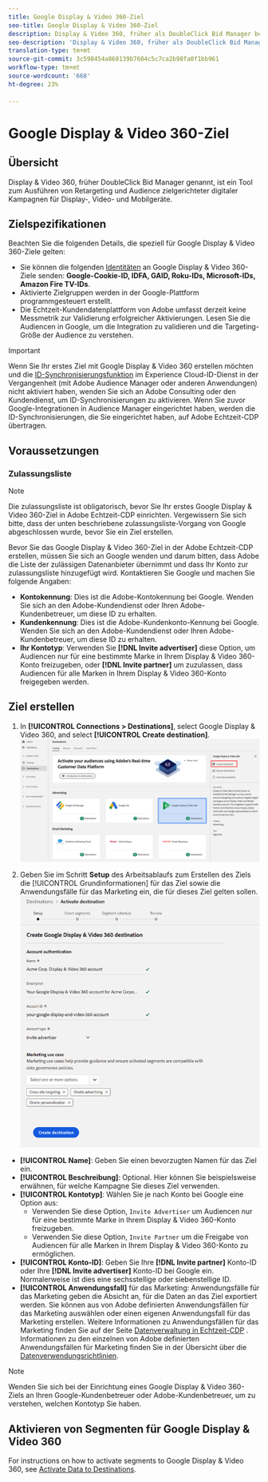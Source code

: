 ```yaml
---
title: Google Display & Video 360-Ziel
seo-title: Google Display & Video 360-Ziel
description: Display & Video 360, früher als DoubleClick Bid Manager bekannt, ist ein Tool zum Ausführen von digitalen Kampagnen für Retargeting und Zielgruppen-Targeting für Inventarquellen für Display, Video und Mobile.
seo-description: 'Display & Video 360, früher als DoubleClick Bid Manager bekannt, ist ein Tool zum Ausführen von digitalen Kampagnen für Retargeting und Zielgruppen-Targeting für Inventarquellen für Display, Video und Mobile. '
translation-type: tm+mt
source-git-commit: 3c598454a868139b7604c5c7ca2b98fa0f1bb961
workflow-type: tm+mt
source-wordcount: '668'
ht-degree: 23%

---
```



# Google Display &amp; Video 360-Ziel

## Übersicht

Display &amp; Video 360, früher DoubleClick Bid Manager genannt, ist ein Tool zum Ausführen von Retargeting und Audience zielgerichteter digitaler Kampagnen für Display-, Video- und Mobilgeräte.

## Zielspezifikationen

Beachten Sie die folgenden Details, die speziell für Google Display &amp; Video 360-Ziele gelten:

* Sie können die folgenden [Identitäten](../../identity-service/namespaces.md) an Google Display &amp; Video 360-Ziele senden: **Google-Cookie-ID, IDFA, GAID, Roku-IDs, Microsoft-IDs, Amazon Fire TV-IDs**.
* Aktivierte Zielgruppen werden in der Google-Plattform programmgesteuert erstellt.
* Die Echtzeit-Kundendatenplattform von Adobe umfasst derzeit keine Messmetrik zur Validierung erfolgreicher Aktivierungen. Lesen Sie die Audiencen in Google, um die Integration zu validieren und die Targeting-Größe der Audience zu verstehen.

>[!IMPORTANT]
>
>Wenn Sie Ihr erstes Ziel mit Google Display &amp; Video 360 erstellen möchten und die [ID-Synchronisierungsfunktion](https://docs.adobe.com/content/help/en/id-service/using/id-service-api/methods/idsync.html) im Experience Cloud-ID-Dienst in der Vergangenheit (mit Adobe Audience Manager oder anderen Anwendungen) nicht aktiviert haben, wenden Sie sich an Adobe Consulting oder den Kundendienst, um ID-Synchronisierungen zu aktivieren. Wenn Sie zuvor Google-Integrationen in Audience Manager eingerichtet haben, werden die ID-Synchronisierungen, die Sie eingerichtet haben, auf Adobe Echtzeit-CDP übertragen.

## Voraussetzungen

### Zulassungsliste

>[!NOTE]
>
>Die zulassungsliste ist obligatorisch, bevor Sie Ihr erstes Google Display &amp; Video 360-Ziel in Adobe Echtzeit-CDP einrichten. Vergewissern Sie sich bitte, dass der unten beschriebene zulassungsliste-Vorgang von Google abgeschlossen wurde, bevor Sie ein Ziel erstellen.

Bevor Sie das Google Display &amp; Video 360-Ziel in der Adobe Echtzeit-CDP erstellen, müssen Sie sich an Google wenden und darum bitten, dass Adobe die Liste der zulässigen Datenanbieter übernimmt und dass Ihr Konto zur zulassungsliste hinzugefügt wird. Kontaktieren Sie Google und machen Sie folgende Angaben:

* **Kontokennung**: Dies ist die Adobe-Kontokennung bei Google. Wenden Sie sich an den Adobe-Kundendienst oder Ihren Adobe-Kundenbetreuer, um diese ID zu erhalten.
* **Kundenkennung**: Dies ist die Adobe-Kundenkonto-Kennung bei Google. Wenden Sie sich an den Adobe-Kundendienst oder Ihren Adobe-Kundenbetreuer, um diese ID zu erhalten.
* **Ihr Kontotyp**: Verwenden Sie **[!DNL Invite advertiser]** diese Option, um Audiencen nur für eine bestimmte Marke in Ihrem Display &amp; Video 360-Konto freizugeben, oder **[!DNL Invite partner]** um zuzulassen, dass Audiencen für alle Marken in Ihrem Display &amp; Video 360-Konto freigegeben werden.

## Ziel erstellen

1. In **[!UICONTROL Connections > Destinations]**, select Google Display &amp; Video 360, and select **[!UICONTROL Create destination]**.
   ![Google Display &amp; Video 360-Ziel verbinden](/help/rtcdp/destinations/assets/google-dv360-destination.png)

2. Geben Sie im Schritt **Setup** des Arbeitsablaufs zum Erstellen des Ziels die [!UICONTROL Grundinformationen] für das Ziel sowie die Anwendungsfälle für das Marketing ein, die für dieses Ziel gelten sollen. <br>
   ![Grundlegende Informationen Google Display &amp; Video 360](/help/rtcdp/destinations/assets/dv360-setup-step.png)
* **[!UICONTROL Name]**: Geben Sie einen bevorzugten Namen für das Ziel ein.
* **[!UICONTROL Beschreibung]**: Optional. Hier können Sie beispielsweise erwähnen, für welche Kampagne Sie dieses Ziel verwenden.
* **[!UICONTROL Kontotyp]**: Wählen Sie je nach Konto bei Google eine Option aus:
   * Verwenden Sie diese Option, `Invite Advertiser` um Audiencen nur für eine bestimmte Marke in Ihrem Display &amp; Video 360-Konto freizugeben.
   * Verwenden Sie diese Option, `Invite Partner` um die Freigabe von Audiencen für alle Marken in Ihrem Display &amp; Video 360-Konto zu ermöglichen.
* **[!UICONTROL Konto-ID]**: Geben Sie Ihre **[!DNL Invite partner]** Konto-ID oder Ihre **[!DNL Invite advertiser]** Konto-ID bei Google ein. Normalerweise ist dies eine sechsstellige oder siebenstellige ID.
* **[!UICONTROL Anwendungsfall]** für das Marketing: Anwendungsfälle für das Marketing geben die Absicht an, für die Daten an das Ziel exportiert werden. Sie können aus von Adobe definierten Anwendungsfällen für das Marketing auswählen oder einen eigenen Anwendungsfall für das Marketing erstellen. Weitere Informationen zu Anwendungsfällen für das Marketing finden Sie auf der Seite [Datenverwaltung in Echtzeit-CDP](/help/rtcdp/privacy/data-governance-overview.md#destinations) . Informationen zu den einzelnen von Adobe definierten Anwendungsfällen für Marketing finden Sie in der Übersicht über die [Datenverwendungsrichtlinien](/help/data-governance/policies/overview.md#core-actions).

>[!NOTE]
>
>Wenden Sie sich bei der Einrichtung eines Google Display &amp; Video 360-Ziels an Ihren Google-Kundenbetreuer oder Adobe-Kundenbetreuer, um zu verstehen, welchen Kontotyp Sie haben.

## Aktivieren von Segmenten für Google Display &amp; Video 360

For instructions on how to activate segments to Google Display &amp; Video 360, see [Activate Data to Destinations](/help/rtcdp/destinations/activate-destinations.md).